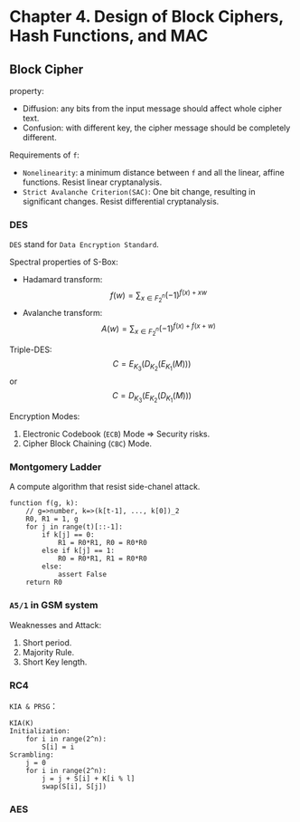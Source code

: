 # Chapter 4. Design of Block Ciphers, Hash Functions, and MAC

## Block Cipher

property:

- Diffusion: any bits from the input message should affect whole cipher text.
- Confusion: with different key, the cipher message should be completely different.

Requirements of `f`:

- `Nonelinearity`: a minimum distance between `f` and all the linear, affine functions. Resist linear cryptanalysis.
- `Strict Avalanche Criterion(SAC)`: One bit change, resulting in significant changes. Resist differential cryptanalysis.

### DES

`DES` stand for `Data Encryption Standard`.

Spectral properties of S-Box:

- Hadamard transform: $$\displaystyle f(w) = \sum_{x \in F_2^n} (-1)^{f(x) + xw}$$
- Avalanche transform: $$\displaystyle A(w) = \sum_{x \in F_2^n} (-1)^{f(x) + f(x + w)}$$

Triple-DES: $$C = E_{K_3} (D_{K_2} (E_{K_1}(M)))$$ or $$C = D_{K_3} (E_{K_2} (D_{K_1}(M)))$$

Encryption Modes:

1. Electronic Codebook (`ECB`) Mode => Security risks.
2. Cipher Block Chaining (`CBC`) Mode.

### Montgomery Ladder

A compute algorithm that resist side-chanel attack.

```pseudocode
function f(g, k):
	// g=>number, k=>(k[t-1], ..., k[0])_2
	R0, R1 = 1, g
	for j in range(t)[::-1]:
		if k[j] == 0:
			R1 = R0*R1, R0 = R0*R0
		else if k[j] == 1:
			R0 = R0*R1, R1 = R0*R0
		else:
			assert False
	return R0
```

### `A5/1` in GSM system

Weaknesses and Attack:

1. Short period.
2. Majority Rule.
3. Short Key length.

### RC4

`KIA & PRSG`：

```pseudocode
KIA(K)
Initialization:
	for i in range(2^n):
		S[i] = i
Scrambling:
	j = 0
	for i in range(2^n):
		j = j + S[i] + K[i % l]
		swap(S[i], S[j])
```

### AES


